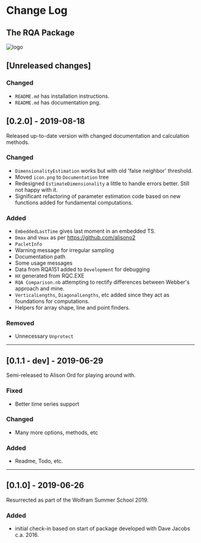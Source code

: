 # Change Log

## The RQA Package

![logo](RQA/Documentation/icon.png)

<!--
## Types of changes

- `Added` for new features.
- `Changed` for changes in existing functionality.
- `Deprecated` for soon-to-be removed features.
- `Removed` for now removed features.
- `Fixed` for any bug fixes.
- `Security` in case of vulnerabilities. 
-->

## [Unreleased changes]

### Changed

- `README.md` has installation instructions.
- `README.md` has documentation png.


## [0.2.0] - 2019-08-18

Released up-to-date version with changed documentation and calculation methods.

### Changed

- `DimensionalityEstimation` works but with old 'false neighbor' threshold.
- Moved `icon.png` to `Documentation` tree
- Redesigned `EstimateDimensionality` a little to handle errors better. Still not happy with it.
- Significant refactoring of parameter estimation code based on new functions added for fundamental computations.

### Added

- `EmbeddedLastTime` gives last moment in an embedded TS.
- `Dmax` and `Vmax` as per <https://github.com/alisono2>
- `PacletInfo`
- Warning message for irregular sampling
- Documentation path
- Some usage messages
- Data from RQA151 added to `Development` for debugging
- `HX` generated from RQC.EXE
- `RQA Comparison.nb` attempting to rectify differences between Webber's approach and mine.
- `VerticalLengths`, `DiagonalLengths`, etc added since they act as foundations for computations.
- Helpers for array shape, line and point finders.

### Removed

- Unnecessary `Unprotect`

***

## [0.1.1 - dev] - 2019-06-29

Semi-released to Alison Ord for playing around with.

### Fixed

- Better time series support

### Changed

- Many more options, methods, etc

### Added

- Readme, Todo, etc.

***

## [0.1.0] - 2019-06-26

Resurrected as part of the Wolfram Summer School 2019.

### Added

- initial check-in based on start of package developed with Dave Jacobs c.a. 2016.
